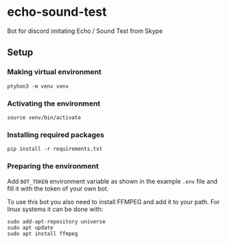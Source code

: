 # echo-sound-test
Bot for discord imitating Echo / Sound Test from Skype

## Setup

### Making virtual environment
```
ptyhon3 -m venv venv
```

### Activating the environment
```
source venv/bin/activate
```

### Installing required packages
```
pip install -r requirements.txt
```

### Preparing the environment
Add `BOT_TOKEN` environment variable as shown in the example `.env` file and fill it with the token of your own bot.

To use this bot you also need to install FFMPEG and add it to your path. For linux systems it can be done with:
```
sudo add-apt-repository universe
sudo apt update
sudo apt install ffmpeg
```